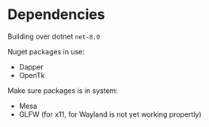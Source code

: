 # Dependencies
Building over dotnet ``net-8.0``

Nuget packages in use:
- Dapper
- OpenTk

Make sure packages is in system:
- Mesa
- GLFW (for x11, for Wayland is not yet working propertly)


